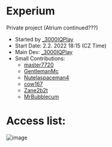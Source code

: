 # Experium
Private project (Atrium continued???) <br />
- Started by [_3000IQPlay](https://github.com/3000IQPlay) <br />
- Start Date: 2.2. 2022 18:15 (CZ Time)
- Main Dev: [_3000IQPlay](https://github.com/3000IQPlay)
- Small Contributions: 
  - [master7720](https://github.com/master7720)
  - [GentlemanMc](https://github.com/GentlemanMC)
  - [Nutelaspaceman4](https://github.com/Nutelaspaceman)
  - [cow167](https://github.com/cow167)
  - [Zane2b2t](https://github.com/Zane2b2t)
  - [MrBubblecum](https://github.com/MrBubblegum)

# Access list:
![image](https://user-images.githubusercontent.com/75604883/194102053-2e0d2569-b07c-4c4b-a2ed-9d69135aabca.png)
